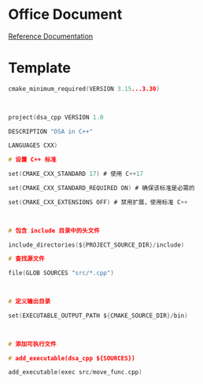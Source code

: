 # Office Document

 [Reference Documentation](https://cmake.org/cmake/help/latest/)
#  Template

```c
cmake_minimum_required(VERSION 3.15...3.30)

  

project(dsa_cpp VERSION 1.0

DESCRIPTION "DSA in C++"

LANGUAGES CXX)

# 设置 C++ 标准

set(CMAKE_CXX_STANDARD 17) # 使用 C++17

set(CMAKE_CXX_STANDARD_REQUIRED ON) # 确保该标准是必需的

set(CMAKE_CXX_EXTENSIONS OFF) # 禁用扩展，使用标准 C++

  

# 包含 include 目录中的头文件

include_directories(${PROJECT_SOURCE_DIR}/include)

# 查找源文件

file(GLOB SOURCES "src/*.cpp")

  

# 定义输出目录

set(EXECUTABLE_OUTPUT_PATH ${CMAKE_SOURCE_DIR}/bin)

  

# 添加可执行文件

# add_executable(dsa_cpp ${SOURCES})

add_executable(exec src/move_func.cpp)
```